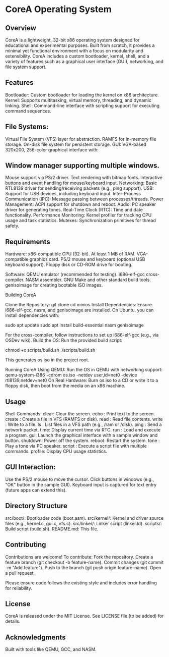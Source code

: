 # CoreA Operating System

## Overview

CoreA is a lightweight, 32-bit x86 operating system designed for educational and experimental purposes. Built from scratch, it provides a minimal yet functional environment with a focus on modularity and extensibility. CoreA includes a custom bootloader, kernel, shell, and a variety of features such as a graphical user interface (GUI), networking, and file system support.

## Features

Bootloader: Custom bootloader for loading the kernel on x86 architecture.
Kernel: Supports multitasking, virtual memory, threading, and dynamic linking.
Shell: Command-line interface with scripting support for executing command sequences.

## File Systems:

Virtual File System (VFS) layer for abstraction.
RAMFS for in-memory file storage.
On-disk file system for persistent storage.
GUI: VGA-based 320x200, 256-color graphical interface with:


## Window manager supporting multiple windows.

Mouse support via PS/2 driver.
Text rendering with bitmap fonts.
Interactive buttons and event handling for mouse/keyboard input.
Networking: Basic RTL8139 driver for sending/receiving packets (e.g., ping support).
USB: Support for USB devices, including keyboard input.
Inter-Process Communication (IPC): Message passing between processes/threads.
Power Management: ACPI support for shutdown and reboot.
Audio: PC speaker driver for generating tones.
Real-Time Clock (RTC): Time and date functionality.
Performance Monitoring: Kernel profiler for tracking CPU usage and task statistics.
Mutexes: Synchronization primitives for thread safety.

## Requirements
Hardware:
x86-compatible CPU (32-bit).
At least 1 MB of RAM.
VGA-compatible graphics card.
PS/2 mouse and keyboard (optional USB keyboard support).
Floppy disk or CD-ROM drive for booting.

Software:
QEMU emulator (recommended for testing).
i686-elf-gcc cross-compiler.
NASM assembler.
GNU Make and other standard build tools.
genisoimage for creating bootable ISO images.

Building CoreA

Clone the Repository:
git clone <repository-url>
cd minios
Install Dependencies: Ensure i686-elf-gcc, nasm, and genisoimage are installed. On Ubuntu, you can install dependencies with:

sudo apt update
sudo apt install build-essential nasm genisoimage

For the cross-compiler, follow instructions to set up i686-elf-gcc (e.g., via OSDev wiki).
Build the OS: Run the provided build script:

chmod +x scripts/build.sh
./scripts/build.sh

This generates os.iso in the project root.

Running CoreA
Using QEMU: Run the OS in QEMU with networking support:
qemu-system-i386 -cdrom os.iso -netdev user,id=net0 -device rtl8139,netdev=net0
On Real Hardware: Burn os.iso to a CD or write it to a floppy disk, then boot from the media on an x86 machine.

## Usage

Shell Commands:
clear: Clear the screen.
echo <text>: Print text to the screen.
create <file>: Create a file in VFS (RAMFS or disk).
read <file>: Read file contents.
write <file> <content>: Write to a file.
ls <path>: List files in a VFS path (e.g., /ram or /disk).
ping <data>: Send a network packet.
time: Display current time via RTC.
run <program>: Load and execute a program.
gui: Launch the graphical interface with a sample window and button.
shutdown: Power off the system.
reboot: Restart the system.
tone <freq> <duration>: Play a tone via PC speaker.
script <file>: Execute a script file with multiple commands.
profile: Display CPU usage statistics.



## GUI Interaction:
Use the PS/2 mouse to move the cursor.
Click buttons in windows (e.g., "OK" button in the sample GUI).
Keyboard input is captured for text entry (future apps can extend this).

## Directory Structure

src/boot/: Bootloader code (boot.asm).
src/kernel/: Kernel and driver source files (e.g., kernel.c, gui.c, vfs.c).
src/linker/: Linker script (linker.ld).
scripts/: Build script (build.sh).
README.md: This file.

## Contributing

Contributions are welcome! To contribute:
Fork the repository.
Create a feature branch (git checkout -b feature-name).
Commit changes (git commit -m "Add feature").
Push to the branch (git push origin feature-name).
Open a pull request.


Please ensure code follows the existing style and includes error handling for reliability.

## License

CoreA is released under the MIT License. See LICENSE file (to be added) for details.

## Acknowledgments

Built with tools like QEMU, GCC, and NASM.
